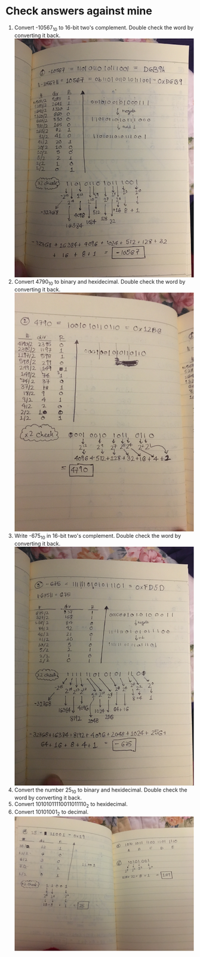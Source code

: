 # Check answers against mine
1. Convert -10567<sub>10</sub> to 16-bit two's complement.  Double check the word by converting it back. ![question_1](img/1c_no1_ans.jpg)
2. Convert 4790<sub>10</sub> to binary and hexidecimal. Double check the word by converting it back.  ![question_2](img/1c_no2_ans.jpg)
3. Write -675<sub>10</sub> in 16-bit two's complement.  Double check the word by converting it back.  ![question_3](img/1c_no3_ans.jpg)  
4. Convert the number 25<sub>10</sub> to binary and hexidecimal.  Double check the word by converting it back. 
5. Convert 10101011110011011110<sub>2</sub> to hexidecimal. 
6. Convert 10101001<sub>2</sub> to decimal.   
![questions_4_to_6](img/1c_no4-no6_ans.jpg)
